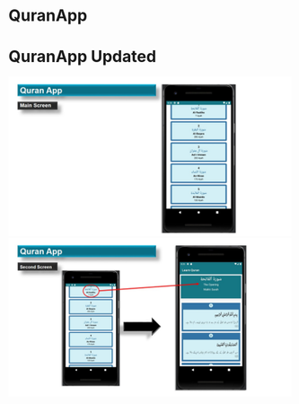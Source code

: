 # QuranApp
# QuranApp Updated
![Semantic description of image](/Pdf/Slide1.JPG "Image Title")
![Semantic description of image](/Pdf/Slide2.JPG "Image Title")